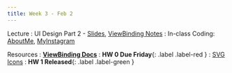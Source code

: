 ```yaml
---
title: Week 3 - Feb 2 
---
```


Lecture
: UI Design Part 2 - [Slides](https://canvas.upenn.edu/courses/1703225/files/folder/Lecture%20Slides?preview=119077964), [ViewBinding Notes](https://canvas.upenn.edu/courses/1703225/files/folder/Lecture%20Slides?preview=119077941)
  : In-class Coding: [AboutMe](https://canvas.upenn.edu/courses/1703225/files/folder/Live%20Coding?preview=119077895), [MyInstagram](https://canvas.upenn.edu/courses/1703225/files/folder/Live%20Coding?preview=119077870)

Resources
: [**ViewBinding Docs**](https://developer.android.com/topic/libraries/view-binding)
  : **HW 0 Due Friday**{: .label .label-red }
: [SVG Icons](https://uxwing.com/)
  : **HW 1 Released**{: .label .label-green }